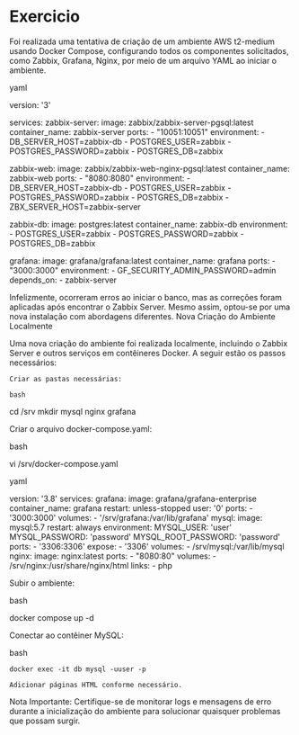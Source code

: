 # Exercicio
Foi realizada uma tentativa de criação de um ambiente AWS t2-medium usando Docker Compose, configurando todos os componentes solicitados, como Zabbix, Grafana, Nginx, por meio de um arquivo YAML ao iniciar o ambiente.

yaml

version: '3'
 
services:
  zabbix-server:
    image: zabbix/zabbix-server-pgsql:latest
    container_name: zabbix-server
    ports:
      - "10051:10051"
    environment:
      - DB_SERVER_HOST=zabbix-db
      - POSTGRES_USER=zabbix
      - POSTGRES_PASSWORD=zabbix
      - POSTGRES_DB=zabbix
 
  zabbix-web:
    image: zabbix/zabbix-web-nginx-pgsql:latest
    container_name: zabbix-web
    ports:
      - "8080:8080"
    environment:
      - DB_SERVER_HOST=zabbix-db
      - POSTGRES_USER=zabbix
      - POSTGRES_PASSWORD=zabbix
      - POSTGRES_DB=zabbix
      - ZBX_SERVER_HOST=zabbix-server
 
  zabbix-db:
    image: postgres:latest
    container_name: zabbix-db
    environment:
      - POSTGRES_USER=zabbix
      - POSTGRES_PASSWORD=zabbix
      - POSTGRES_DB=zabbix
 
  grafana:
    image: grafana/grafana:latest
    container_name: grafana
    ports:
      - "3000:3000"
    environment:
      - GF_SECURITY_ADMIN_PASSWORD=admin
    depends_on:
      - zabbix-server

Infelizmente, ocorreram erros ao iniciar o banco, mas as correções foram aplicadas após encontrar o Zabbix Server. Mesmo assim, optou-se por uma nova instalação com abordagens diferentes.
Nova Criação do Ambiente Localmente

Uma nova criação do ambiente foi realizada localmente, incluindo o Zabbix Server e outros serviços em contêineres Docker. A seguir estão os passos necessários:

    Criar as pastas necessárias:

    bash

cd /srv
mkdir mysql nginx grafana

Criar o arquivo docker-compose.yaml:

bash

vi /srv/docker-compose.yaml

yaml

version: '3.8'
services:
  grafana:
    image: grafana/grafana-enterprise
    container_name: grafana
    restart: unless-stopped
    user: '0'
    ports:
      - '3000:3000'
    volumes:
      - '/srv/grafana:/var/lib/grafana'
  mysql:
    image: mysql:5.7
    restart: always
    environment:
      MYSQL_USER: 'user'
      MYSQL_PASSWORD: 'password'
      MYSQL_ROOT_PASSWORD: 'password'
    ports:
      - '3306:3306'
    expose:
      - '3306'
    volumes:
      - /srv/mysql:/var/lib/mysql
  nginx:
    image: nginx:latest
    ports:
      - "8080:80"
    volumes:
      - /srv/nginx:/usr/share/nginx/html
    links:
      - php

Subir o ambiente:

bash

docker compose up -d

Conectar ao contêiner MySQL:

bash

    docker exec -it db mysql -uuser -p

    Adicionar páginas HTML conforme necessário.

Nota Importante: Certifique-se de monitorar logs e mensagens de erro durante a inicialização do ambiente para solucionar quaisquer problemas que possam surgir.

 

